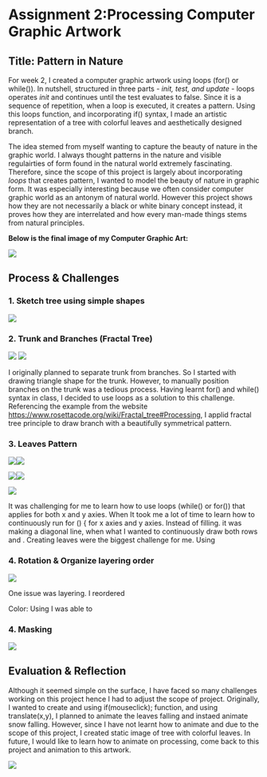 # Assignment 2:Processing Computer Graphic Artwork 

## Title: Pattern in Nature  


For week 2, I created a computer graphic artwork using loops (for() or while()). In nutshell, structured in three parts - *init, test, and update* - loops operates *init* and continues until the test evaluates to false. Since it is a sequence of repetition, when a loop is executed, it creates a pattern. Using this loops function, and incorporating if() syntax, I made an artistic representation of a tree with colorful leaves and aesthetically designed branch.

The idea stemed from myself wanting to capture the beauty of nature in the graphic world. I always thought patterns in the nature and visible regulairties of form found in the natural world extremely fascinating. Therefore, since the scope of this project is largely about incorporating *loops* that creates pattern, I wanted to model the beauty of nature in graphic form. It was especially interesting because we often consider computer graphic world as an antonym of natural world. However this project shows how they are not necessarily a black or white binary concept instead, it proves how they are interrelated and how every man-made things stems from natural principles. 

**Below is the final image of my Computer Graphic Art:**

![](Images/SoojinComputerArt.png)



## Process & Challenges

### 1. Sketch tree using simple shapes 

![](Images/Brainstorm.jpg) 

### 2. Trunk and Branches (Fractal Tree)
![](Images/trunkProgress.png)                       ![](Images/branchProgress.png)

I originally planned to separate trunk from branches. So I started with drawing triangle shape for the trunk. However, to manually position branches on the trunk was a tedious process. Having learnt for() and while() syntax in class, I decided to use loops as a solution to this challenge. Referencing the example from the website https://www.rosettacode.org/wiki/Fractal_tree#Processing, I applid fractal tree principle to draw branch with a beautifully symmetrical pattern. 

### 3. Leaves Pattern 
![](Images/dotsPractice1.png)![](Images/dotsPracticeDocument1.png)

![](Images/dotsPractice2.png)![](Images/dotsPracticeDocument2.png)


![](Images/leavesProgress1.png)

It was challenging for me to learn how to use loops (while() or for()) that applies for both x and y axies. When  It took me a lot of time to learn how to continuously run for () { for x axies and y axies. Instead of filling. it was making a diagonal line, when what I wanted to continuously draw both rows and . 
Creating leaves were the biggest challenge for me. Using 



### 4. Rotation & Organize layering order 

![](Images/finalProgress2.png)

One issue was layering. I reordered 

Color: Using I was able to 

### 4. Masking 

![](Images/finalProgress1.png)



## Evaluation & Reflection 

Although it seemed simple on the surface, I have faced so many challenges working on this project hence I had to adjust the scope of project. Originally, I wanted to create and using if(mouseclick); function, and using translate(x,y), I planned to animate the leaves falling and instaed animate snow falling. However, since I have not learnt how to animate and due to the scope of this project, I created static image of tree with colorful leaves. In future, I would like to learn how to animate on processing, come back to this project and animation to this artwork. 

![](Images/treeAnimation.jpg)


